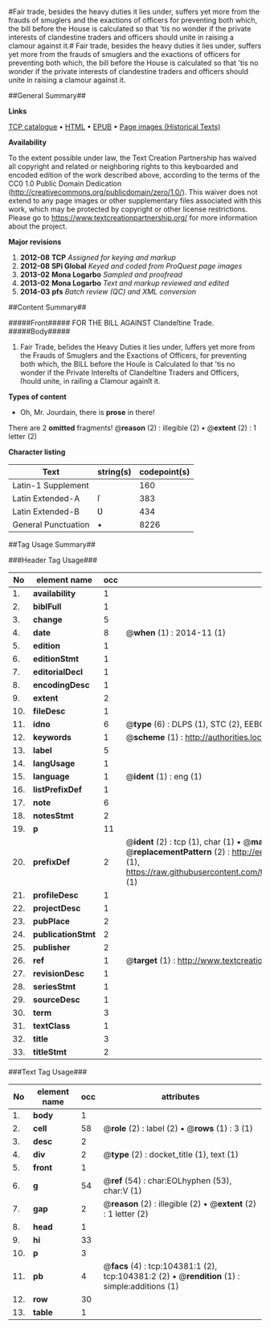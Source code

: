 #Fair trade, besides the heavy duties it lies under, suffers yet more from the frauds of smuglers and the exactions of officers for preventing both which, the bill before the House is calculated so that 'tis no wonder if the private interests of clandestine traders and officers should unite in raising a clamour against it.#
Fair trade, besides the heavy duties it lies under, suffers yet more from the frauds of smuglers and the exactions of officers for preventing both which, the bill before the House is calculated so that 'tis no wonder if the private interests of clandestine traders and officers should unite in raising a clamour against it.

##General Summary##

**Links**

[TCP catalogue](http://www.ota.ox.ac.uk/tcp/)  • 
[HTML](http://tei.it.ox.ac.uk/tcp/Texts-HTML/free/A39/A39547.html)  • 
[EPUB](http://tei.it.ox.ac.uk/tcp/Texts-EPUB/free/A39/A39547.epub) • 
[Page images (Historical Texts)](https://historicaltexts.jisc.ac.uk/eebo-15689665e)

**Availability**

To the extent possible under law, the Text Creation Partnership has waived all copyright and related or neighboring rights to this keyboarded and encoded edition of the work described above, according to the terms of the CC0 1.0 Public Domain Dedication (http://creativecommons.org/publicdomain/zero/1.0/). This waiver does not extend to any page images or other supplementary files associated with this work, which may be protected by copyright or other license restrictions. Please go to https://www.textcreationpartnership.org/ for more information about the project.

**Major revisions**

1. __2012-08__ __TCP__ *Assigned for keying and markup*
1. __2012-08__ __SPi Global__ *Keyed and coded from ProQuest page images*
1. __2013-02__ __Mona Logarbo__ *Sampled and proofread*
1. __2013-02__ __Mona Logarbo__ *Text and markup reviewed and edited*
1. __2014-03__ __pfs__ *Batch review (QC) and XML conversion*

##Content Summary##

#####Front#####
FOR THE BILL AGAINST Clandeſtine Trade.
#####Body#####

1. Fair Trade, beſides the Heavy Duties it lies under, ſuffers yet more from the Frauds of Smuglers and the Exactions of Officers, for preventing both which, the BILL before the Houſe is Calculated ſo that 'tis no wonder if the Private Intereſts of Clandeſtine Traders and Officers, ſhould unite, in raiſing a Clamour againſt it.

**Types of content**

  * Oh, Mr. Jourdain, there is **prose** in there!

There are 2 **omitted** fragments! 
 @__reason__ (2) : illegible (2)  •  @__extent__ (2) : 1 letter (2)

**Character listing**


|Text|string(s)|codepoint(s)|
|---|---|---|
|Latin-1 Supplement| |160|
|Latin Extended-A|ſ|383|
|Latin Extended-B|Ʋ|434|
|General Punctuation|•|8226|

##Tag Usage Summary##

###Header Tag Usage###

|No|element name|occ|attributes|
|---|---|---|---|
|1.|__availability__|1||
|2.|__biblFull__|1||
|3.|__change__|5||
|4.|__date__|8| @__when__ (1) : 2014-11 (1)|
|5.|__edition__|1||
|6.|__editionStmt__|1||
|7.|__editorialDecl__|1||
|8.|__encodingDesc__|1||
|9.|__extent__|2||
|10.|__fileDesc__|1||
|11.|__idno__|6| @__type__ (6) : DLPS (1), STC (2), EEBO-CITATION (1), OCLC (1), VID (1)|
|12.|__keywords__|1| @__scheme__ (1) : http://authorities.loc.gov/ (1)|
|13.|__label__|5||
|14.|__langUsage__|1||
|15.|__language__|1| @__ident__ (1) : eng (1)|
|16.|__listPrefixDef__|1||
|17.|__note__|6||
|18.|__notesStmt__|2||
|19.|__p__|11||
|20.|__prefixDef__|2| @__ident__ (2) : tcp (1), char (1)  •  @__matchPattern__ (2) : ([0-9\-]+):([0-9IVX]+) (1), (.+) (1)  •  @__replacementPattern__ (2) : http://eebo.chadwyck.com/downloadtiff?vid=$1&page=$2 (1), https://raw.githubusercontent.com/textcreationpartnership/Texts/master/tcpchars.xml#$1 (1)|
|21.|__profileDesc__|1||
|22.|__projectDesc__|1||
|23.|__pubPlace__|2||
|24.|__publicationStmt__|2||
|25.|__publisher__|2||
|26.|__ref__|1| @__target__ (1) : http://www.textcreationpartnership.org/docs/. (1)|
|27.|__revisionDesc__|1||
|28.|__seriesStmt__|1||
|29.|__sourceDesc__|1||
|30.|__term__|3||
|31.|__textClass__|1||
|32.|__title__|3||
|33.|__titleStmt__|2||


###Text Tag Usage###

|No|element name|occ|attributes|
|---|---|---|---|
|1.|__body__|1||
|2.|__cell__|58| @__role__ (2) : label (2)  •  @__rows__ (1) : 3 (1)|
|3.|__desc__|2||
|4.|__div__|2| @__type__ (2) : docket_title (1), text (1)|
|5.|__front__|1||
|6.|__g__|54| @__ref__ (54) : char:EOLhyphen (53), char:V (1)|
|7.|__gap__|2| @__reason__ (2) : illegible (2)  •  @__extent__ (2) : 1 letter (2)|
|8.|__head__|1||
|9.|__hi__|33||
|10.|__p__|3||
|11.|__pb__|4| @__facs__ (4) : tcp:104381:1 (2), tcp:104381:2 (2)  •  @__rendition__ (1) : simple:additions (1)|
|12.|__row__|30||
|13.|__table__|1||

